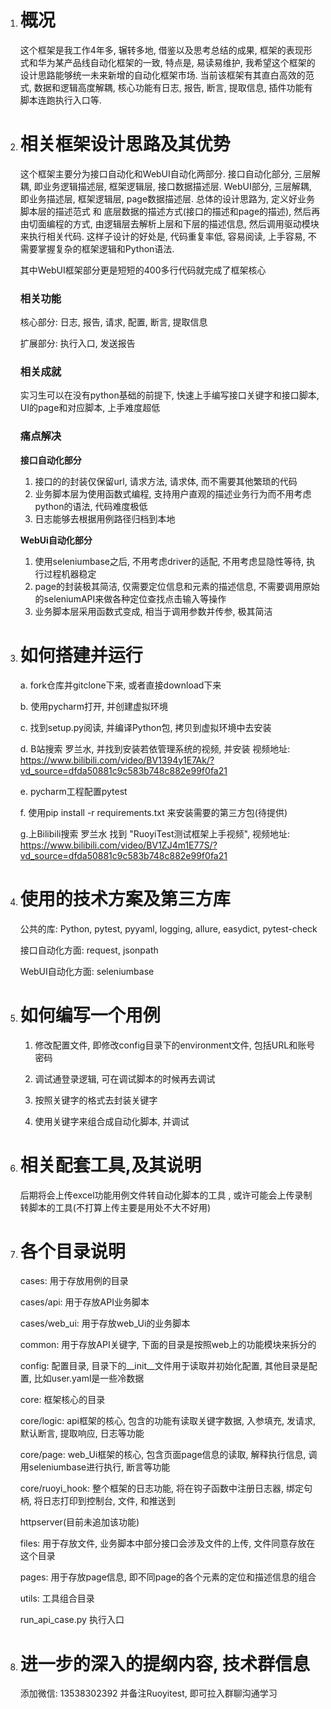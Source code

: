 1. # 概况

   这个框架是我工作4年多, 辗转多地, 借鉴以及思考总结的成果, 框架的表现形式和华为某产品线自动化框架的一致, 特点是, 易读易维护, 我希望这个框架的设计思路能够统一未来新增的自动化框架市场. 当前该框架有其直白高效的范式, 数据和逻辑高度解耦, 核心功能有日志, 报告, 断言, 提取信息, 插件功能有脚本连跑执行入口等. 

   

2. # 相关框架设计思路及其优势

   这个框架主要分为接口自动化和WebUI自动化两部分. 接口自动化部分, 三层解耦, 即业务逻辑描述层, 框架逻辑层, 接口数据描述层. WebUI部分, 三层解耦, 即业务描述层, 框架逻辑层, page数据描述层. 总体的设计思路为, 定义好业务脚本层的描述范式 和 底层数据的描述方式(接口的描述和page的描述), 然后再由切面编程的方式, 由逻辑层去解析上层和下层的描述信息, 然后调用驱动模块来执行相关代码. 这样子设计的好处是, 代码重复率低, 容易阅读, 上手容易, 不需要掌握复杂的框架逻辑和Python语法. 

   其中WebUI框架部分更是短短的400多行代码就完成了框架核心

   

   ### 相关功能

   核心部分: 日志, 报告, 请求, 配置, 断言, 提取信息

   扩展部分: 执行入口, 发送报告

   

   ### 相关成就

   实习生可以在没有python基础的前提下, 快速上手编写接口关键字和接口脚本, UI的page和对应脚本, 上手难度超低

   

   ### 痛点解决

   **接口自动化部分**

   1. 接口的的封装仅保留url, 请求方法, 请求体, 而不需要其他繁琐的代码
   2. 业务脚本层为使用函数式编程, 支持用户直观的描述业务行为而不用考虑python的语法, 代码难度极低
   3. 日志能够去根据用例路径归档到本地

   

   **WebUi自动化部分**

   1. 使用seleniumbase之后, 不用考虑driver的适配, 不用考虑显隐性等待, 执行过程机器稳定
   2. page的封装极其简洁, 仅需要定位信息和元素的描述信息, 不需要调用原始的seleniumAPI来做各种定位查找点击输入等操作
   3. 业务脚本层采用函数式变成, 相当于调用参数并传参, 极其简洁

   

3. # 如何搭建并运行

   a. fork仓库并gitclone下来, 或者直接download下来

   b. 使用pycharm打开, 并创建虚拟环境

   c. 找到setup.py阅读, 并编译Python包, 拷贝到虚拟环境中去安装

   d. B站搜索 罗兰水, 并找到安装若依管理系统的视频, 并安装
       视频地址: https://www.bilibili.com/video/BV1394y1E7Ak/?vd_source=dfda50881c9c583b748c882e99f0fa21

   e. pycharm工程配置pytest

   f. 使用pip install -r requirements.txt 来安装需要的第三方包(待提供)

   g.上Bilibili搜索 罗兰水 找到 "RuoyiTest测试框架上手视频", 视频地址: https://www.bilibili.com/video/BV1ZJ4m1E77S/?vd_source=dfda50881c9c583b748c882e99f0fa21
   

4. # 使用的技术方案及第三方库

   公共的库: Python, pytest, pyyaml, logging, allure, easydict, pytest-check

   接口自动化方面: request, jsonpath

   WebUI自动化方面: seleniumbase

   

5. # 如何编写一个用例

   1. 修改配置文件, 即修改config目录下的environment文件, 包括URL和账号密码

   2. 调试通登录逻辑, 可在调试脚本的时候再去调试

   3. 按照关键字的格式去封装关键字

   4. 使用关键字来组合成自动化脚本, 并调试

      

6. # 相关配套工具,及其说明

   后期将会上传excel功能用例文件转自动化脚本的工具 , 或许可能会上传录制转脚本的工具(不打算上传主要是用处不大不好用)

   

7. # 各个目录说明

   cases: 用于存放用例的目录

   cases/api: 用于存放API业务脚本

   cases/web_ui: 用于存放web_Ui的业务脚本

   common: 用于存放API关键字, 下面的目录是按照web上的功能模块来拆分的

   config: 配置目录, 目录下的__init__文件用于读取并初始化配置, 其他目录是配置, 比如user.yaml是一些冷数据

   core: 框架核心的目录

   core/logic: api框架的核心, 包含的功能有读取关键字数据, 入参填充, 发请求, 默认断言, 提取响应, 日志等功能

   core/page: web_Ui框架的核心, 包含页面page信息的读取, 解释执行信息, 调用seleniumbase进行执行, 断言等功能

   core/ruoyi_hook: 整个框架的日志功能, 将在钩子函数中注册日志器, 绑定句柄, 将日志打印到控制台, 文件, 和推送到

   httpserver(目前未追加该功能)

   files: 用于存放文件, 业务脚本中部分接口会涉及文件的上传, 文件同意存放在这个目录

   pages: 用于存放page信息, 即不同page的各个元素的定位和描述信息的组合

   utils: 工具组合目录

   run_api_case.py 执行入口

   

8. # 进一步的深入的提纲内容, 技术群信息

   添加微信: 13538302392 并备注Ruoyitest, 即可拉入群聊沟通学习